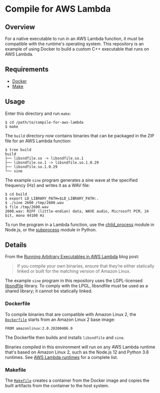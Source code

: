 # Compile for AWS Lambda

## Overview

For a native executable to run in an AWS Lambda function, it must be compatible
with the runtime's operating system. This repository is an example of using
Docker to build a custom C++ executable that runs on AWS Lambda.

## Requirements

- [Docker](https://docs.docker.com/)
- [Make](https://www.gnu.org/software/make/)

## Usage

Enter this directory and run `make`:

```console
$ cd /path/to/compile-for-aws-lambda
$ make
```

The `build` directory now contains binaries that can be packaged in the ZIP file
for an AWS Lambda function:

```
$ tree build
build
├── libsndfile.so -> libsndfile.so.1
├── libsndfile.so.1 -> libsndfile.so.1.0.29
├── libsndfile.so.1.0.29
└── sine
```

The example `sine` program generates a sine wave at the specified frequency (Hz)
and writes it as a WAV file:
```console
$ cd build
$ export LD_LIBRARY_PATH=$LD_LIBRARY_PATH:.
$ ./sine 2600 /tmp/2600.wav
$ file /tmp/2600.wav
2600.wav: RIFF (little-endian) data, WAVE audio, Microsoft PCM, 24 bit, mono 44100 Hz
```

To run the program in a Lambda function, use the
[child_process](https://nodejs.org/docs/latest-v12.x/api/child_process.html)
module in Node.js, or the
[subprocess](https://docs.python.org/3.8/library/subprocess.html) module in
Python.

## Details

From the [Running Arbitrary Executables in AWS
Lambda](https://aws.amazon.com/blogs/compute/running-executables-in-aws-lambda/)
blog post:

> If you compile your own binaries, ensure that they’re either statically linked
> or built for the matching version of Amazon Linux.

The example `sine` program in this repository uses the LGPL-licensed
[libsndfile](https://github.com/erikd/libsndfile) library. To comply with the
LPGL, libsndfile must be used as a shared library; it cannot be statically
linked.

### Dockerfile

To compile binaries that are compatible with Amazon Linux 2, the
[`Dockerfile`](./Dockerfile) starts from an Amazon Linux 2 base image:

```docker
FROM amazonlinux:2.0.20200406.0
```

The Dockerfile then builds and installs `libsndfile` and `sine`. 

Binaries compiled in this environment will run on any AWS Lambda runtime that's
based on Amazon Linux 2, such as the Node.js 12 and Python 3.8 runtimes. See
[AWS Lambda
runtimes](https://docs.aws.amazon.com/lambda/latest/dg/lambda-runtimes.html) for
a complete list.

### Makefile

The [`Makefile`](./Makefile) creates a container from the Docker image and
copies the built artifacts from the container to the host system.

